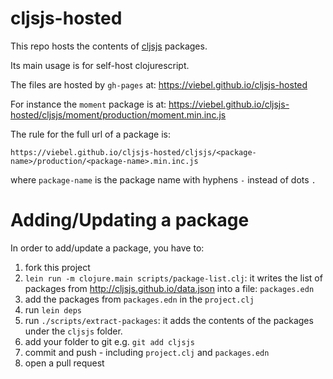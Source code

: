 # cljsjs-hosted
This repo hosts the contents of [cljsjs](https://github.com/cljsjs/packages) packages.

Its main usage is for self-host clojurescript.

The files are hosted by `gh-pages` at: https://viebel.github.io/cljsjs-hosted

For instance the `moment` package is at: https://viebel.github.io/cljsjs-hosted/cljsjs/moment/production/moment.min.inc.js

The rule for the full url of a package is:

`https://viebel.github.io/cljsjs-hosted/cljsjs/<package-name>/production/<package-name>.min.inc.js`

where `package-name` is the package name with hyphens `-` instead of dots `.`

# Adding/Updating a package

In order to add/update a package, you have to:

1. fork this project
2. `lein run -m clojure.main scripts/package-list.clj`: it writes the list of packages from http://cljsjs.github.io/data.json into a file: `packages.edn`
3. add the packages from `packages.edn` in the `project.clj`
4. run `lein deps`
5. run `./scripts/extract-packages`: it adds the contents of the packages under the `cljsjs` folder.
6. add your folder to git e.g. `git add cljsjs`
7. commit and push - including `project.clj` and `packages.edn`
8. open a pull request

